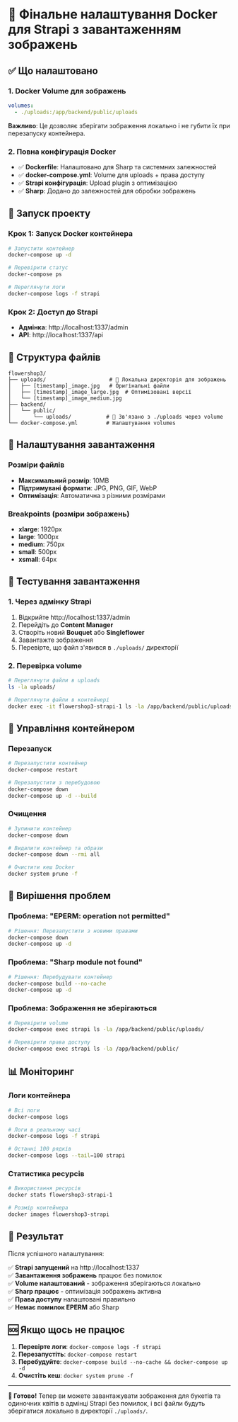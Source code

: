 # 🎉 Фінальне налаштування Docker для Strapi з завантаженням зображень

## ✅ Що налаштовано

### 1. Docker Volume для зображень
```yaml
volumes:
  - ./uploads:/app/backend/public/uploads
```
**Важливо**: Це дозволяє зберігати зображення локально і не губити їх при перезапуску контейнера.

### 2. Повна конфігурація Docker
- ✅ **Dockerfile**: Налаштовано для Sharp та системних залежностей
- ✅ **docker-compose.yml**: Volume для uploads + права доступу
- ✅ **Strapi конфігурація**: Upload plugin з оптимізацією
- ✅ **Sharp**: Додано до залежностей для обробки зображень

## 🚀 Запуск проекту

### Крок 1: Запуск Docker контейнера
```bash
# Запустити контейнер
docker-compose up -d

# Перевірити статус
docker-compose ps

# Переглянути логи
docker-compose logs -f strapi
```

### Крок 2: Доступ до Strapi
- **Адмінка**: http://localhost:1337/admin
- **API**: http://localhost:1337/api

## 📁 Структура файлів

```
flowershop3/
├── uploads/                    # 📁 Локальна директорія для зображень
│   ├── [timestamp]_image.jpg   # Оригінальні файли
│   ├── [timestamp]_image_large.jpg  # Оптимізовані версії
│   └── [timestamp]_image_medium.jpg
├── backend/
│   └── public/
│       └── uploads/           # 🔗 Зв'язано з ./uploads через volume
└── docker-compose.yml         # Налаштування volumes
```

## 🔧 Налаштування завантаження

### Розміри файлів
- **Максимальний розмір**: 10MB
- **Підтримувані формати**: JPG, PNG, GIF, WebP
- **Оптимізація**: Автоматична з різними розмірами

### Breakpoints (розміри зображень)
- **xlarge**: 1920px
- **large**: 1000px  
- **medium**: 750px
- **small**: 500px
- **xsmall**: 64px

## 🧪 Тестування завантаження

### 1. Через адмінку Strapi
1. Відкрийте http://localhost:1337/admin
2. Перейдіть до **Content Manager**
3. Створіть новий **Bouquet** або **Singleflower**
4. Завантажте зображення
5. Перевірте, що файл з'явився в `./uploads/` директорії

### 2. Перевірка volume
```bash
# Переглянути файли в uploads
ls -la uploads/

# Переглянути файли в контейнері
docker exec -it flowershop3-strapi-1 ls -la /app/backend/public/uploads/
```

## 🔄 Управління контейнером

### Перезапуск
```bash
# Перезапустити контейнер
docker-compose restart

# Перезапустити з перебудовою
docker-compose down
docker-compose up -d --build
```

### Очищення
```bash
# Зупинити контейнер
docker-compose down

# Видалити контейнер та образи
docker-compose down --rmi all

# Очистити кеш Docker
docker system prune -f
```

## 🐛 Вирішення проблем

### Проблема: "EPERM: operation not permitted"
```bash
# Рішення: Перезапустити з новими правами
docker-compose down
docker-compose up -d
```

### Проблема: "Sharp module not found"
```bash
# Рішення: Перебудувати контейнер
docker-compose build --no-cache
docker-compose up -d
```

### Проблема: Зображення не зберігаються
```bash
# Перевірити volume
docker-compose exec strapi ls -la /app/backend/public/uploads/

# Перевірити права доступу
docker-compose exec strapi ls -la /app/backend/public/
```

## 📊 Моніторинг

### Логи контейнера
```bash
# Всі логи
docker-compose logs

# Логи в реальному часі
docker-compose logs -f strapi

# Останні 100 рядків
docker-compose logs --tail=100 strapi
```

### Статистика ресурсів
```bash
# Використання ресурсів
docker stats flowershop3-strapi-1

# Розмір контейнера
docker images flowershop3-strapi
```

## 🎯 Результат

Після успішного налаштування:

✅ **Strapi запущений** на http://localhost:1337  
✅ **Завантаження зображень** працює без помилок  
✅ **Volume налаштований** - зображення зберігаються локально  
✅ **Sharp працює** - оптимізація зображень активна  
✅ **Права доступу** налаштовані правильно  
✅ **Немає помилок EPERM** або Sharp  

## 🆘 Якщо щось не працює

1. **Перевірте логи**: `docker-compose logs -f strapi`
2. **Перезапустіть**: `docker-compose restart`
3. **Перебудуйте**: `docker-compose build --no-cache && docker-compose up -d`
4. **Очистіть кеш**: `docker system prune -f`

---

**🎉 Готово!** Тепер ви можете завантажувати зображення для букетів та одиночних квітів в адмінці Strapi без помилок, і всі файли будуть зберігатися локально в директорії `./uploads/`.









